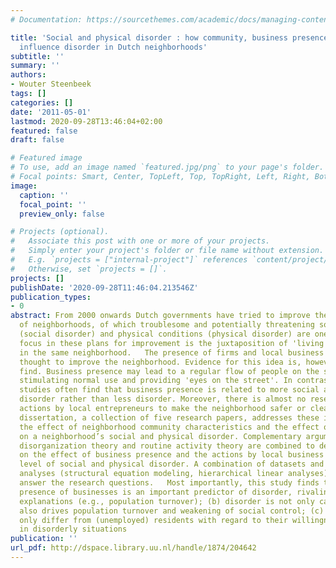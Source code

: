 ```yaml
---
# Documentation: https://sourcethemes.com/academic/docs/managing-content/

title: 'Social and physical disorder : how community, business presence and entrepreneurs
  influence disorder in Dutch neighborhoods'
subtitle: ''
summary: ''
authors:
- Wouter Steenbeek
tags: []
categories: []
date: '2011-05-01'
lastmod: 2020-09-28T13:46:04+02:00
featured: false
draft: false

# Featured image
# To use, add an image named `featured.jpg/png` to your page's folder.
# Focal points: Smart, Center, TopLeft, Top, TopRight, Left, Right, BottomLeft, Bottom, BottomRight.
image:
  caption: ''
  focal_point: ''
  preview_only: false

# Projects (optional).
#   Associate this post with one or more of your projects.
#   Simply enter your project's folder or file name without extension.
#   E.g. `projects = ["internal-project"]` references `content/project/deep-learning/index.md`.
#   Otherwise, set `projects = []`.
projects: []
publishDate: '2020-09-28T11:46:04.213546Z'
publication_types:
- 0
abstract: From 2000 onwards Dutch governments have tried to improve the general 'livability'
  of neighborhoods, of which troublesome and potentially threatening social conditions
  (social disorder) and physical conditions (physical disorder) are one part. A major
  focus in these plans for improvement is the juxtaposition of 'living' and 'working'
  in the same neighborhood.   The presence of firms and local business ownership is
  thought to improve the neighborhood. Evidence for this idea is, however, hard to
  find. Business presence may lead to a regular flow of people on the street, thereby
  stimulating normal use and providing 'eyes on the street'. In contrast, empirical
  studies often find that business presence is related to more social and physical
  disorder rather than less disorder. Moreover, there is almost no research on individual
  actions by local entrepreneurs to make the neighborhood safer or cleaner.   This
  dissertation, a collection of five research papers, addresses these issues. It investigates
  the effect of neighborhood community characteristics and the effect of businesses
  on a neighborhood’s social and physical disorder. Complementary arguments from social
  disorganization theory and routine activity theory are combined to derive hypotheses
  on the effect of business presence and the actions by local business owners on the
  level of social and physical disorder. A combination of datasets and different statistical
  analyses (structural equation modeling, hierarchical linear analyses) are used to
  answer the research questions.   Most importantly, this study finds that (a) the
  presence of businesses is an important predictor of disorder, rivaling traditional
  explanations (e.g., population turnover); (b) disorder is not only caused by, but
  also drives population turnover and weakening of social control; (c) local entrepreneurs
  only differ from (unemployed) residents with regard to their willingness to intervene
  in disorderly situations
publication: ''
url_pdf: http://dspace.library.uu.nl/handle/1874/204642
---
```

